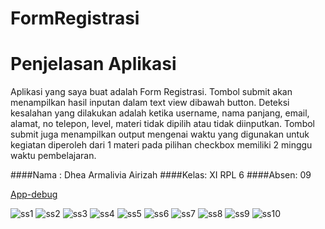 # FormRegistrasi

# Penjelasan Aplikasi
Aplikasi yang saya buat adalah Form Registrasi.
Tombol submit akan menampilkan hasil inputan dalam text view dibawah button.
Deteksi kesalahan yang dilakukan adalah ketika username, nama panjang, email, alamat,
no telepon, level, materi tidak dipilih atau tidak diinputkan.
Tombol submit juga menampilkan output mengenai waktu yang digunakan untuk kegiatan
diperoleh dari 1 materi pada pilihan checkbox memiliki 2 minggu waktu pembelajaran.

####Nama : Dhea Armalivia Airizah
####Kelas: XI RPL 6
####Absen: 09

[App-debug](https://drive.google.com/file/d/0B7wLEbOCYIMzWXdTUV9LbWUya2s/view?usp=sharing)

![ss1](https://s17.postimg.org/3qy1d00jj/image.png)
![ss2](https://s16.postimg.org/pltb1zmr9/image.png)
![ss3](https://s16.postimg.org/6urdrts6t/image.png)
![ss4](https://s16.postimg.org/nwk7tx71x/image.png)
![ss5](https://s16.postimg.org/mvjz4sq2d/image.png)
![ss6](https://s16.postimg.org/8dmrwsyr9/image.png)
![ss7](https://s16.postimg.org/4ijdu8flh/image.png)
![ss8](https://s16.postimg.org/471xhgz5h/image.png)
![ss9](https://s16.postimg.org/4l39h2j91/image.png)
![ss10](https://s16.postimg.org/mcjh99o1h/image.png)
